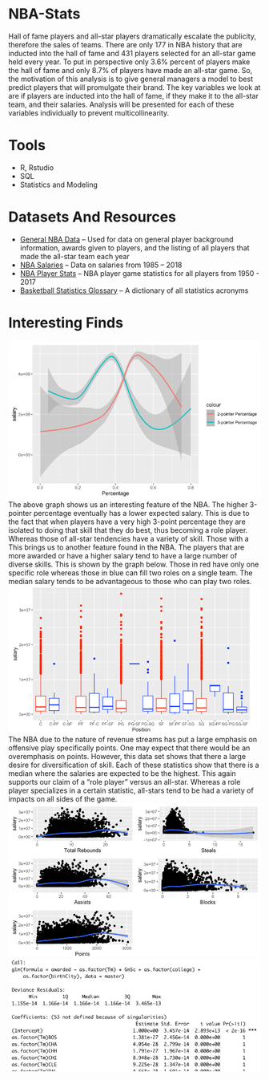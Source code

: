 # NBA-Stats
Hall of fame players and all-star players dramatically escalate the publicity, therefore the sales of teams. There are only 177 in NBA history that are inducted into the hall of fame and 431 players selected for an all-star game held every year. To put in perspective only 3.6% percent of players make the hall of fame and only 8.7% of players have made an all-star game.  So, the motivation of this analysis is to give general managers a model to best predict players that will promulgate their brand. The key variables we look at are if players are inducted into the hall of fame, if they make it to the all-star team, and their salaries. Analysis will be presented for each of these variables individually to prevent multicollinearity.  

# Tools
- R, Rstudio
- SQL 
- Statistics and Modeling

# Datasets And Resources
* [General NBA Data](https://www.kaggle.com/open-source-sports/mens-professional-basketball) – Used for data on general player background information, awards given to players, and the listing of all players that made the all-star team each year
* [NBA Salaries](https://data.world/datadavis/nba-salaries) – Data on salaries from 1985 – 2018
* [NBA Player Stats](https://www.kaggle.com/drgilermo/nba-players-stats) – NBA player game statistics for all players from 1950 - 2017
* [Basketball Statistics Glossary](https://www.basketball-reference.com/about/glossary.html) – A dictionary of all statistics acronyms

# Interesting Finds
![alt text](https://github.com/kwanfucius/NBA-Stats/blob/main/Images/Salary%20and%20Shot%20Type%20Percentage.png)
The above graph shows us an interesting feature of the NBA. The higher 3-pointer percentage eventually has a lower expected salary. This is due to the fact that when players have a very high 3-point percentage they are isolated to doing that skill that they do best, thus becoming a role player. Whereas those of all-star tendencies have a variety of skill. Those with a This brings us to another feature found in the NBA. The players that are more awarded or have a higher salary tend to have a large number of diverse skills. This is shown by the graph below. Those in red have only one specific role whereas those in blue can fill two roles on a single team. The median salary tends to be advantageous to those who can play two roles. 
![alt text](https://github.com/kwanfucius/NBA-Stats/blob/main/Images/Salary%20and%20Player%20Position.png)
The NBA due to the nature of revenue streams has put a large emphasis on offensive play specifically points. One may expect that there would be an overemphasis on points. However, this data set shows that there a large desire for diversification of skill. Each of these statistics show that there is a median where the salaries are expected to be the highest. This again supports our claim of a “role player” versus an all-star. Whereas a role player specializes in a certain statistic, all-stars tend to be had a variety of impacts on all sides of the game. 
![alt text](https://github.com/kwanfucius/NBA-Stats/blob/main/Images/Salary%20and%20Individual%20Stats.png)
![alt text](https://github.com/kwanfucius/NBA-Stats/blob/main/Images/Awarded%20Players.png)
